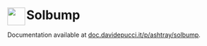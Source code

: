 # Solbump <a href="https://doc.davidepucci.it/p/ashtray/solbump"><img align="left" width="40" height="40" src="https://blobscdn.gitbook.com/v0/b/gitbook-28427.appspot.com/o/assets%2F-Lk98WhDUDZXla_K8Fa1%2F-Ll2CjG5uTsQcPj_YzhL%2F-Ll2D45DEcB5SXxz7XuI%2Fgitbook.svg?alt=media&token=dab99056-8588-4d83-88ec-ca98a8ba2801"></a>

Documentation available at [doc.davidepucci.it/p/ashtray/solbump](https://doc.davidepucci.it/p/ashtray/solbump).
